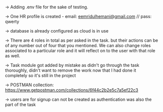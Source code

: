 -> Adding .env file for the sake of testing.

-> One HR profile is created - email: eemridulhemani@gmail.com  // pass: qwerty

-> database is already configured as cloud is in use

-> There are 4 roles in total as per asked in the task. but their actions can be of any number out of four that you mentioned. We can also change roles associated to a particular role and it will reflect on to the user with that role as well.

-> Task module got added by mistake as didn't go through the task thoroughly, didn't want to remove the work now that I had done it completely so it's still in the project

-> POSTMAN collection: https://www.getpostman.com/collections/6f44c2b2e5c7a5ef22c3

-> users are for signup can not be created as authentication was also the part of the task